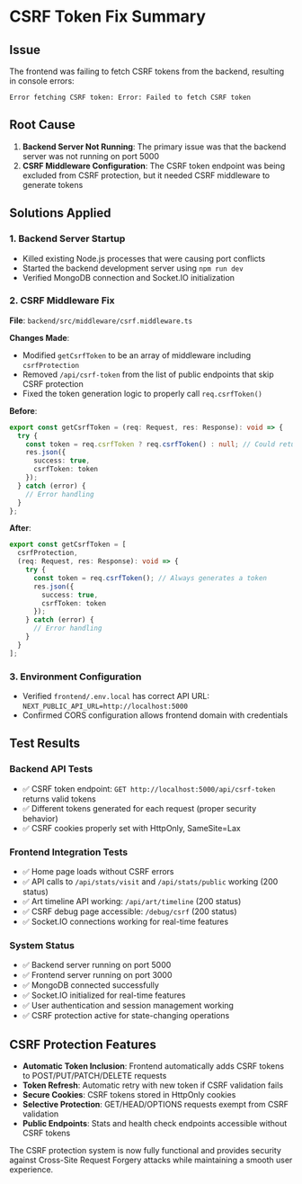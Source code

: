 # CSRF Token Fix Summary

## Issue
The frontend was failing to fetch CSRF tokens from the backend, resulting in console errors:
```
Error fetching CSRF token: Error: Failed to fetch CSRF token
```

## Root Cause
1. **Backend Server Not Running**: The primary issue was that the backend server was not running on port 5000
2. **CSRF Middleware Configuration**: The CSRF token endpoint was being excluded from CSRF protection, but it needed CSRF middleware to generate tokens

## Solutions Applied

### 1. Backend Server Startup
- Killed existing Node.js processes that were causing port conflicts
- Started the backend development server using `npm run dev`
- Verified MongoDB connection and Socket.IO initialization

### 2. CSRF Middleware Fix
**File**: `backend/src/middleware/csrf.middleware.ts`

**Changes Made**:
- Modified `getCsrfToken` to be an array of middleware including `csrfProtection`
- Removed `/api/csrf-token` from the list of public endpoints that skip CSRF protection
- Fixed the token generation logic to properly call `req.csrfToken()`

**Before**:
```typescript
export const getCsrfToken = (req: Request, res: Response): void => {
  try {
    const token = req.csrfToken ? req.csrfToken() : null; // Could return null
    res.json({
      success: true,
      csrfToken: token
    });
  } catch (error) {
    // Error handling
  }
};
```

**After**:
```typescript
export const getCsrfToken = [
  csrfProtection,
  (req: Request, res: Response): void => {
    try {
      const token = req.csrfToken(); // Always generates a token
      res.json({
        success: true,
        csrfToken: token
      });
    } catch (error) {
      // Error handling
    }
  }
];
```

### 3. Environment Configuration
- Verified `frontend/.env.local` has correct API URL: `NEXT_PUBLIC_API_URL=http://localhost:5000`
- Confirmed CORS configuration allows frontend domain with credentials

## Test Results

### Backend API Tests
- ✅ CSRF token endpoint: `GET http://localhost:5000/api/csrf-token` returns valid tokens
- ✅ Different tokens generated for each request (proper security behavior)
- ✅ CSRF cookies properly set with HttpOnly, SameSite=Lax

### Frontend Integration Tests
- ✅ Home page loads without CSRF errors
- ✅ API calls to `/api/stats/visit` and `/api/stats/public` working (200 status)
- ✅ Art timeline API working: `/api/art/timeline` (200 status)
- ✅ CSRF debug page accessible: `/debug/csrf` (200 status)
- ✅ Socket.IO connections working for real-time features

### System Status
- ✅ Backend server running on port 5000
- ✅ Frontend server running on port 3000  
- ✅ MongoDB connected successfully
- ✅ Socket.IO initialized for real-time features
- ✅ User authentication and session management working
- ✅ CSRF protection active for state-changing operations

## CSRF Protection Features
- **Automatic Token Inclusion**: Frontend automatically adds CSRF tokens to POST/PUT/PATCH/DELETE requests
- **Token Refresh**: Automatic retry with new token if CSRF validation fails
- **Secure Cookies**: CSRF tokens stored in HttpOnly cookies
- **Selective Protection**: GET/HEAD/OPTIONS requests exempt from CSRF validation
- **Public Endpoints**: Stats and health check endpoints accessible without CSRF tokens

The CSRF protection system is now fully functional and provides security against Cross-Site Request Forgery attacks while maintaining a smooth user experience.
